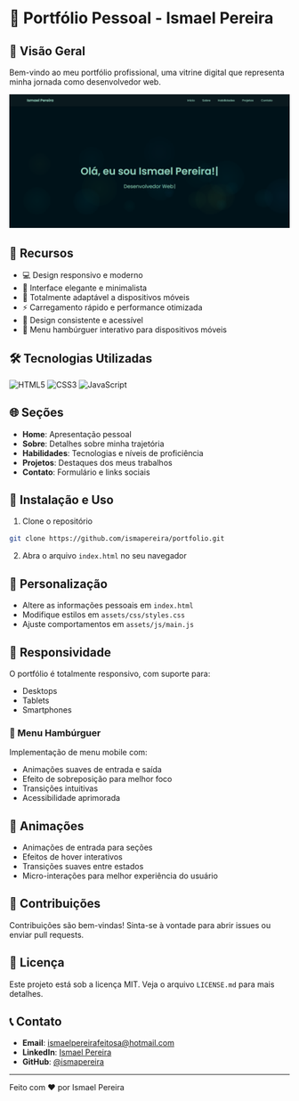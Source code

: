 # 🚀 Portfólio Pessoal - Ismael Pereira

## 📌 Visão Geral

Bem-vindo ao meu portfólio profissional, uma vitrine digital que representa minha jornada como desenvolvedor web.

![Capa do Portfólio](assets/images/portfolio-preview.png)

## 🌟 Recursos

- 💻 Design responsivo e moderno
- 🎨 Interface elegante e minimalista
- 📱 Totalmente adaptável a dispositivos móveis
- ⚡ Carregamento rápido e performance otimizada
- 🌈 Design consistente e acessível
- 🍔 Menu hambúrguer interativo para dispositivos móveis

## 🛠 Tecnologias Utilizadas

![HTML5](https://img.shields.io/badge/HTML5-E34F26?style=for-the-badge&logo=html5&logoColor=white)
![CSS3](https://img.shields.io/badge/CSS3-1572B6?style=for-the-badge&logo=css3&logoColor=white)
![JavaScript](https://img.shields.io/badge/JavaScript-F7DF1E?style=for-the-badge&logo=javascript&logoColor=black)

## 🌐 Seções

- **Home**: Apresentação pessoal
- **Sobre**: Detalhes sobre minha trajetória
- **Habilidades**: Tecnologias e níveis de proficiência
- **Projetos**: Destaques dos meus trabalhos
- **Contato**: Formulário e links sociais

## 🚀 Instalação e Uso

1. Clone o repositório
```bash
git clone https://github.com/ismapereira/portfolio.git
```

2. Abra o arquivo `index.html` no seu navegador

## 🔧 Personalização

- Altere as informações pessoais em `index.html`
- Modifique estilos em `assets/css/styles.css`
- Ajuste comportamentos em `assets/js/main.js`

## 📱 Responsividade

O portfólio é totalmente responsivo, com suporte para:
- Desktops
- Tablets
- Smartphones

### 🍔 Menu Hambúrguer

Implementação de menu mobile com:
- Animações suaves de entrada e saída
- Efeito de sobreposição para melhor foco
- Transições intuitivas
- Acessibilidade aprimorada

## 🎨 Animações

- Animações de entrada para seções
- Efeitos de hover interativos
- Transições suaves entre estados
- Micro-interações para melhor experiência do usuário

## 🤝 Contribuições

Contribuições são bem-vindas! Sinta-se à vontade para abrir issues ou enviar pull requests.

## 📄 Licença

Este projeto está sob a licença MIT. Veja o arquivo `LICENSE.md` para mais detalhes.

## 📞 Contato

- **Email**: ismaelpereirafeitosa@hotmail.com
- **LinkedIn**: [Ismael Pereira](https://www.linkedin.com/in/ismael-pereira-feitosa-ba2aa91a9/)
- **GitHub**: [@ismapereira](https://github.com/ismapereira)

---

Feito com ❤️ por Ismael Pereira
